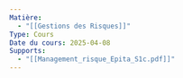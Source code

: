 ```yaml
---
Matière:
  - "[[Gestions des Risques]]"
Type: Cours
Date du cours: 2025-04-08
Supports:
  - "[[Management_risque_Epita_S1c.pdf]]"
---
```

